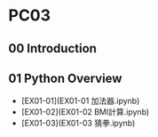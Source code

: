 # PC03
## 00 Introduction
## 01 Python Overview
- [EX01-01](EX01-01 加法器.ipynb)
- [EX01-02](EX01-02 BMI計算.ipynb)
- [EX01-03](EX01-03 猜拳.ipynb)
  
